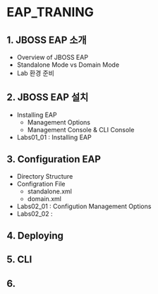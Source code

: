 # EAP_TRANING

## 1. JBOSS EAP 소개
 - Overview of JBOSS EAP
 - Standalone Mode vs Domain Mode
 - Lab 환경 준비

## 2. JBOSS EAP 설치
- Installing EAP
   - Management Options
   - Management Console & CLI Console
- Labs01_01 : Installing EAP

## 3. Configuration EAP
 - Directory Structure
 - Configration File
   - standalone.xml 
   - domain.xml
 - Labs02_01 : Configution Management Options
 - Labs02_02 : 
 
## 4. Deploying

## 5. CLI

## 6. 
